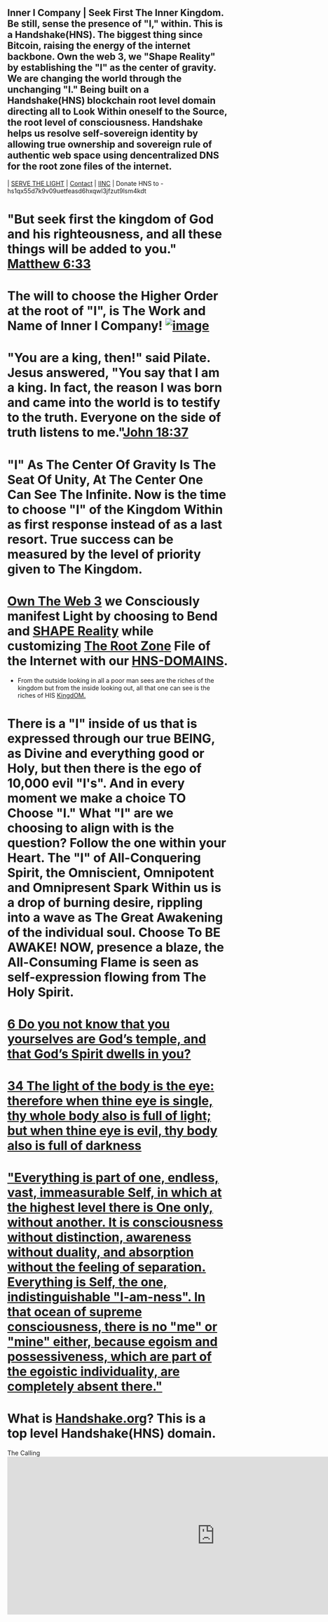## Inner I Company | Seek First The Inner Kingdom. Be still, sense the presence of "I," within. This is a Handshake(HNS). The biggest thing since Bitcoin, raising the energy of the internet backbone. Own the web 3, we "Shape Reality" by establishing the "I" as the center of gravity. We are changing the world through the unchanging "I." Being built on a Handshake(HNS) blockchain root level domain directing all to Look Within oneself to the Source, the root level of consciousness. Handshake helps us resolve self-sovereign identity by allowing true ownership and sovereign rule of authentic web space using dencentralized DNS for the root zone files of the internet.

| [SERVE THE LIGHT](http://workinthedark.servethelight.hns.to/) | [Contact](mailto:innerinetcompany@gmail.com) | [IINC](http://dlink.innerinetcompany.hns.to/) | Donate HNS to - hs1qx55d7k9v09uetfeasd6hxqwl3jfzut9lsm4kdt

 # "But seek first the kingdom of God and his righteousness, and all these things will be added to you." [Matthew 6:33](https://biblehub.com/matthew/6-33.htm)
# The will to choose the Higher Order at the root of "I", is The Work and Name of Inner I Company! [![image](https://user-images.githubusercontent.com/37987346/103435699-6be72500-4be0-11eb-8264-7dcb24c14987.png)](http://shapereality.innerinetcompany.hns.to/)
# "You are a king, then!" said Pilate. Jesus answered, "You say that I am a king. In fact, the reason I was born and came into the world is to testify to the truth. Everyone on the side of truth listens to me."[John 18:37](https://biblehub.com/john/18-37.htm/)

# "I" As The Center Of Gravity Is The Seat Of Unity, At The Center One Can See The Infinite. Now is the time to choose "I" of the Kingdom Within as first response instead of as a last resort. True success can be measured by the level of priority given to The Kingdom.  
# [Own The Web 3](http://official.owntheweb3.hns.to/) we Consciously manifest Light by choosing to Bend and [SHAPE Reality](http://innerinetcompany.shapereality.hns.to/) while customizing [The Root Zone](http://therootzone.hns.to/) File of the Internet with our [HNS-DOMAINS](http://home.hns-domains.hns.to/).

- From the outside looking in all a poor man sees are the riches of the kingdom but from the inside looking out, all that one can see is the riches of HIS [KingdOM.](https://irp-cdn.multiscreensite.com/c21a6153/files/uploaded/kingdom-principles.pdf)

# There is a "I" inside of us that is expressed through our true BEING, as Divine and everything good or Holy, but then there is the ego of 10,000 evil "I's". And in every moment we make a choice TO Choose "I."  What "I" are we choosing to align with is the question? Follow the one within your Heart. The "I" of All-Conquering Spirit, the Omniscient, Omnipotent and Omnipresent Spark Within us is a drop of burning desire, rippling into a wave as The Great Awakening of the individual soul. Choose To BE AWAKE! NOW, presence a blaze, the All-Consuming Flame is seen as self-expression flowing from The Holy Spirit.

# [6 Do you not know that you yourselves are God’s temple, and that God’s Spirit dwells in you?](https://biblehub.com/1_corinthians/3-16.htm)

# [34 The light of the body is the eye: therefore when thine eye is single, thy whole body also is full of light; but when thine eye is evil, thy body also is full of darkness](https://www.kingjamesbibleonline.org/Luke-11-34/)

# ["Everything is part of one, endless, vast, immeasurable Self, in which at the highest level there is One only, without another. It is consciousness without distinction, awareness without duality, and absorption without the feeling of separation. Everything is Self, the one, indistinguishable "I-am-ness". In that ocean of supreme consciousness, there is no "me" or "mine" either, because egoism and possessiveness, which are part of the egoistic individuality, are completely absent there."](https://www.hinduwebsite.com/who_is_brahman.asp)

# What is [Handshake.org](https://handshake.org/)? This is a top level Handshake(HNS) domain.

The Calling <iframe width="946" height="360" src="https://www.youtube.com/embed/hSQFFRGKhbI?list=PLNYyASPIg_4XLTnwZFb-iSf2_E8sNFcQZ" frameborder="0" allow="accelerometer; autoplay; clipboard-write; encrypted-media; gyroscope; picture-in-picture" allowfullscreen></iframe>

